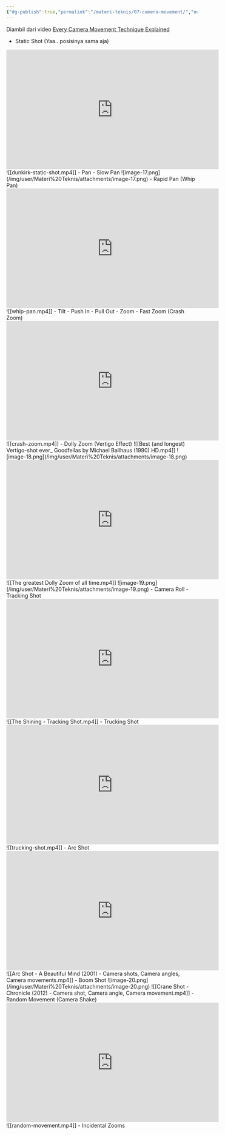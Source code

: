 ```yaml
---
{"dg-publish":true,"permalink":"/materi-teknis/07-camera-movement/","noteIcon":"","created":"2025-10-16T12:25:22.722+07:00","updated":"2025-10-21T17:05:29.166+07:00"}
---
```


Diambil dari video [Every Camera Movement Technique Explained](https://youtu.be/IiyBo-qLDeM?si=EmudF7BSx-XwwiSp)
- Static Shot (Yaa.. posisinya sama aja)
<iframe width="560" height="315" src="https://www.youtube.com/embed/yF8GcmTOUmg?si=6VoAc1vUdLeb7QkT" title="YouTube video player" frameborder="0" allow="accelerometer; autoplay; clipboard-write; encrypted-media; gyroscope; picture-in-picture; web-share" referrerpolicy="strict-origin-when-cross-origin" allowfullscreen></iframe>
![[dunkirk-static-shot.mp4]]
- Pan
    - Slow Pan
	![image-17.png](/img/user/Materi%20Teknis/attachments/image-17.png)
    - Rapid Pan (Whip Pan)
	<iframe width="560" height="315" src="https://www.youtube.com/embed/gFs0vzsSjbg?si=9G6QLSs2y3g2Raik" title="YouTube video player" frameborder="0" allow="accelerometer; autoplay; clipboard-write; encrypted-media; gyroscope; picture-in-picture; web-share" referrerpolicy="strict-origin-when-cross-origin" allowfullscreen></iframe>
	![[whip-pan.mp4]]
- Tilt
- Push In
- Pull Out
- Zoom
    - Fast Zoom (Crash Zoom)
     <iframe width="560" height="315" src="https://www.youtube.com/embed/WqWU9RT5sk0?si=P_FDzd2XVdefL9Ow" title="YouTube video player" frameborder="0" allow="accelerometer; autoplay; clipboard-write; encrypted-media; gyroscope; picture-in-picture; web-share" referrerpolicy="strict-origin-when-cross-origin" allowfullscreen></iframe>
     ![[crash-zoom.mp4]]
    - Dolly Zoom (Vertigo Effect)
	![[Best (and longest) Vertigo-shot ever_ Goodfellas by Michael Ballhaus (1990) HD.mp4]]
	![image-18.png](/img/user/Materi%20Teknis/attachments/image-18.png)
	<iframe width="560" height="315" src="https://www.youtube.com/embed/uP3CaCRcB_s?si=GLnMAH_U_Euvojp0" title="YouTube video player" frameborder="0" allow="accelerometer; autoplay; clipboard-write; encrypted-media; gyroscope; picture-in-picture; web-share" referrerpolicy="strict-origin-when-cross-origin" allowfullscreen></iframe>
	![[The greatest Dolly Zoom of all time.mp4]]
	![image-19.png](/img/user/Materi%20Teknis/attachments/image-19.png)
- Camera Roll
- Tracking Shot
<iframe width="560" height="315" src="https://www.youtube.com/embed/1JBYT8K0AlE?si=J3kLi4LtqwoyJwJL" title="YouTube video player" frameborder="0" allow="accelerometer; autoplay; clipboard-write; encrypted-media; gyroscope; picture-in-picture; web-share" referrerpolicy="strict-origin-when-cross-origin" allowfullscreen></iframe>
![[The Shining - Tracking Shot.mp4]]
- Trucking Shot
<iframe width="560" height="315" src="https://www.youtube.com/embed/UhHN-MoCuCk?si=i2WqNfwpMBks332t" title="YouTube video player" frameborder="0" allow="accelerometer; autoplay; clipboard-write; encrypted-media; gyroscope; picture-in-picture; web-share" referrerpolicy="strict-origin-when-cross-origin" allowfullscreen></iframe>
![[trucking-shot.mp4]]
- Arc Shot
<iframe width="560" height="315" src="https://www.youtube.com/embed/NY_TXQDyrrg?si=LobfodrztnrcZMHZ" title="YouTube video player" frameborder="0" allow="accelerometer; autoplay; clipboard-write; encrypted-media; gyroscope; picture-in-picture; web-share" referrerpolicy="strict-origin-when-cross-origin" allowfullscreen></iframe>
![[Arc Shot - A Beautiful Mind (2001) - Camera shots, Camera angles, Camera movements.mp4]]
- Boom Shot
![image-20.png](/img/user/Materi%20Teknis/attachments/image-20.png)
![[Crane Shot - Chronicle (2012) - Camera shot, Camera angle, Camera movement.mp4]]
- Random Movement (Camera Shake)
<iframe width="560" height="315" src="https://www.youtube.com/embed/KVeNf33TeHY?si=BzHItVS-cpPRECpw" title="YouTube video player" frameborder="0" allow="accelerometer; autoplay; clipboard-write; encrypted-media; gyroscope; picture-in-picture; web-share" referrerpolicy="strict-origin-when-cross-origin" allowfullscreen></iframe>
![[random-movement.mp4]]
- Incidental Zooms